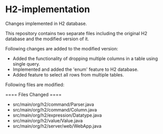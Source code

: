# H2-implementation
Changes implemented in H2 database.

This repository contains two separate files including the original H2 database and the modified version of it.

Following changes are added to the modified version:

* Added the functionality of dropping multiple columns in a table using single query.
* Implemented and added the 'enum' feature to H2 database.
* Added feature to select all rows from multiple tables.


Following files are modified:

==== Files Changed ====

* src/main/org/h2/command/Parser.java
* src/main/org/h2/command/Column.java
* src/main/org/h2/expression/Datatype.java
* src/main/org/h2/value/Value.java
* src/main/org/h2/server/web/WebApp.java
